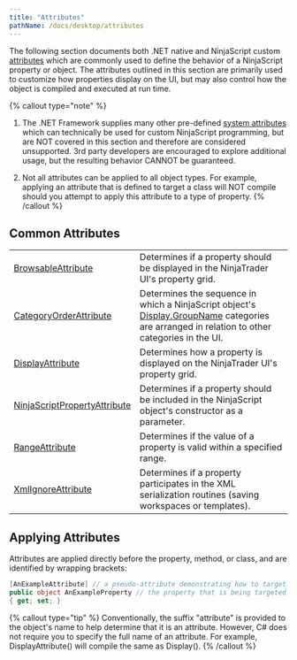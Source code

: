 ```yaml
---
title: "Attributes"
pathName: /docs/desktop/attributes
---
```


The following section documents both .NET native and NinjaScript custom [attributes](https://msdn.microsoft.com/en-us/library/5x6cd29c(v=vs.110).aspx) which are commonly used to define the behavior of a NinjaScript property or object. The attributes outlined in this section are primarily used to customize how properties display on the UI, but may also control how the object is compiled and executed at run time.

{% callout type="note" %}

1. The .NET Framework supplies many other pre-defined [system attributes](https://msdn.microsoft.com/en-us/library/2e39z096.aspx) which can technically be used for custom NinjaScript programming, but are NOT covered in this section and therefore are considered unsupported. 3rd party developers are encouraged to explore additional usage, but the resulting behavior CANNOT be guaranteed.

2. Not all attributes can be applied to all object types. For example, applying an attribute that is defined to target a class will NOT compile should you attempt to apply this attribute to a type of property.
{% /callout %}

## Common Attributes

|  |  |
| --- | --- |
| [BrowsableAttribute](/docs/desktop/browsableattribute) | Determines if a property should be displayed in the NinjaTrader UI's property grid. |
| [CategoryOrderAttribute](/docs/desktop/categoryorderattribute) | Determines the sequence in which a NinjaScript object's [Display.GroupName](/docs/desktop/displayattribute) categories are arranged in relation to other categories in the UI. |
| [DisplayAttribute](/docs/desktop/displayattribute) | Determines how a property is displayed on the NinjaTrader UI's property grid. |
| [NinjaScriptPropertyAttribute](/docs/desktop/ninjascriptpropertyattribute) | Determines if a property should be included in the NinjaScript object's constructor as a parameter. |
| [RangeAttribute](/docs/desktop/rangeattribute) | Determines if the value of a property is valid within a specified range. |
| [XmlIgnoreAttribute](/docs/desktop/xmlignoreattribute) | Determines if a property participates in the XML serialization routines (saving workspaces or templates). |

## Applying Attributes

Attributes are applied directly before the property, method, or class, and are identified by wrapping brackets:

```csharp
[AnExampleAttribute] // a pseudo-attribute demonstrating how to target an object
public object AnExampleProperty // the property that is being targeted
{ get; set; }
```

{% callout type="tip" %}
Conventionally, the suffix "attribute" is provided to the object's name to help determine that it is an attribute. However, C# does not require you to specify the full name of an attribute. For example, DisplayAttribute() will compile the same as Display().
{% /callout %}
